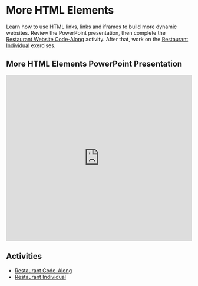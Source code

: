 # More HTML Elements
Learn how to use HTML links, links and iframes to build more dynamic websites. Review the PowerPoint presentation, then complete the [Restaurant Website Code-Along](RestaurantCodeAlong.md) activity. After that, work on the [Restaurant Individual](RestaurantIndividual.md) exercises.

## More HTML Elements PowerPoint Presentation
<iframe src='https://view.officeapps.live.com/op/embed.aspx?src=https://hylandtechoutreach.github.io/bgcneo/Session6HtmlContinued/MoreHtmlElements.pptx' width='100%' height='450px' frameborder='0'></iframe>

## Activities
- [Restaurant Code-Along](RestaurantCodeAlong.md)
- [Restaurant Individual](RestaurantIndividual.md)